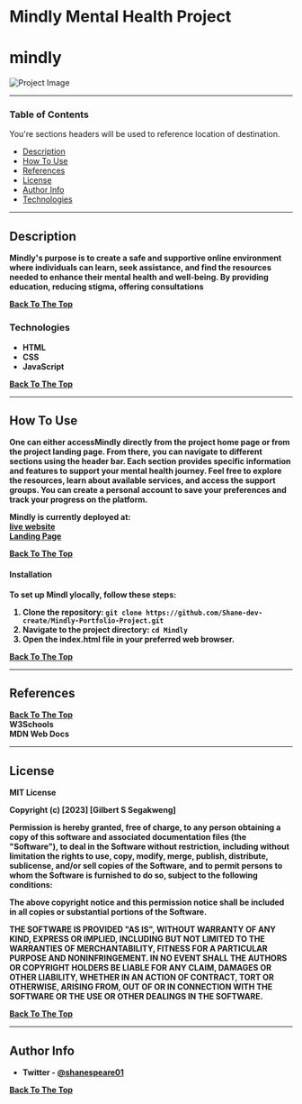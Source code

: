 # Mindly Mental Health Project

# mindly

![Project Image](https://pbs.twimg.com/media/F51KGpGaEAEJH6g?format=jpg&name=small)

---

### Table of Contents
You're sections headers will be used to reference location of destination.

- [Description](#description)
- [How To Use](#how-to-use)
- [References](#references)
- [License](#license)
- [Author Info](#author-info)
- [Technologies](#technologies)

---

## Description

<b>Mindly<b>'s purpose is to create a safe and supportive online environment where individuals can learn, seek assistance, and find the resources needed to enhance their mental health and well-being. By providing education, reducing stigma, offering consultations  

[Back To The Top](#mindly)
### Technologies

- HTML
- CSS 
- JavaScript

[Back To The Top](#mindly)

---
## How To Use

One can either accessMindly directly from the project home page or from the project landing page. From there, you can navigate to different sections using the header bar. Each section provides specific information and features to support your mental health journey. Feel free to explore the resources, learn about available services, and access the support groups. You can create a personal account to save your preferences and track your progress on the platform.

Mindly is currently deployed at:  
[live website](https://shane-dev-create.github.io/Mindly-Portfolio-Project/index.html)  
[Landing Page](https://xjxeij.wixsite.com/my-site)

[Back To The Top](#mindly)
#### Installation

To set up Mindl ylocally, follow these steps:

1. Clone the repository: `git clone https://github.com/Shane-dev-create/Mindly-Portfolio-Project.git`
2. Navigate to the project directory: `cd Mindly`
3. Open the index.html file in your preferred web browser.

[Back To The Top](#mindly)

---

## References
[Back To The Top](#mindly)  
W3Schools  
MDN Web Docs

---

## License

MIT License

Copyright (c) [2023] [Gilbert S Segakweng]

Permission is hereby granted, free of charge, to any person obtaining a copy
of this software and associated documentation files (the "Software"), to deal
in the Software without restriction, including without limitation the rights
to use, copy, modify, merge, publish, distribute, sublicense, and/or sell
copies of the Software, and to permit persons to whom the Software is
furnished to do so, subject to the following conditions:

The above copyright notice and this permission notice shall be included in all
copies or substantial portions of the Software.

THE SOFTWARE IS PROVIDED "AS IS", WITHOUT WARRANTY OF ANY KIND, EXPRESS OR
IMPLIED, INCLUDING BUT NOT LIMITED TO THE WARRANTIES OF MERCHANTABILITY,
FITNESS FOR A PARTICULAR PURPOSE AND NONINFRINGEMENT. IN NO EVENT SHALL THE
AUTHORS OR COPYRIGHT HOLDERS BE LIABLE FOR ANY CLAIM, DAMAGES OR OTHER
LIABILITY, WHETHER IN AN ACTION OF CONTRACT, TORT OR OTHERWISE, ARISING FROM,
OUT OF OR IN CONNECTION WITH THE SOFTWARE OR THE USE OR OTHER DEALINGS IN THE
SOFTWARE.

[Back To The Top](#mindly)

---

## Author Info

- Twitter - [@shanespeare01](https://twitter.com/shanespeare01)

[Back To The Top](#mindly)
